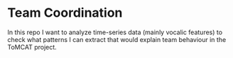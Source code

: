 # Team Coordination 

In this repo I want to analyze time-series data (mainly vocalic features) to check what patterns I can extract that would explain team behaviour in the ToMCAT project. 

